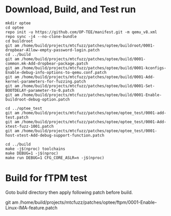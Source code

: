 # Download, Build, and Test run

```
mkdir optee
cd optee
repo init -u https://github.com/OP-TEE/manifest.git -m qemu_v8.xml
repo sync -j4 --no-clone-bundle
cd buildroot
git am /home/build/projects/mtcfuzz/patches/optee/buildroot/0001-dropbear-Allow-empty-password-login.patch
cd ../build
git am /home/build/projects/mtcfuzz/patches/optee/build/0001-common.mk-Add-dropbear-package.patch
git am /home/build/projects/mtcfuzz/patches/optee/build/0001-kconfigs-Enable-debug-info-options-to-qemu.conf.patch
git am /home/build/projects/mtcfuzz/patches/optee/build/0001-Add-kernel-parameters-for-fuzzing.patch
git am /home/build/projects/mtcfuzz/patches/optee/build/0001-Set-BOOTDELAY-parameter-to-0.patch
git am /home/build/projects/mtcfuzz/patches/optee/build/0001-Enable-buildroot-debug-option.patch

cd ../optee_test
git am /home/build/projects/mtcfuzz/patches/optee/optee_test/0001-add-test.patch
git am /home/build/projects/mtcfuzz/patches/optee/optee_test/0001-Add-xtest-fuzz-1001.patch
git am /home/build/projects/mtcfuzz/patches/optee/optee_test/0001-host-xtest-Add-debug-support-function.patch

cd ../build
make -j$(nproc) toolchains
make DEBUG=1 -j$(nproc)
make run DEBUG=1 CFG_CORE_ASLR=n -j$(nproc)
```

# Build for fTPM test

Goto build directory then apply following patch before build.

git am /home/build/projects/mtcfuzz/patches/optee/ftpm/0001-Enable-Linux-IMA-feature.patch
